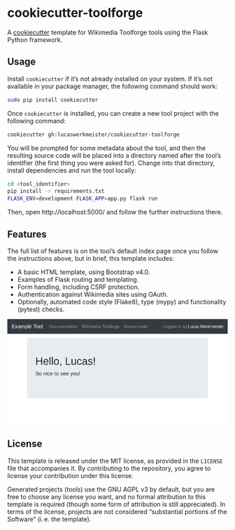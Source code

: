 # cookiecutter-toolforge

A [cookiecutter](https://github.com/audreyr/cookiecutter) template
for Wikimedia Toolforge tools using the Flask Python framework.

## Usage

Install `cookiecutter` if it’s not already installed on your system.
If it’s not available in your package manager, the following command should work:

```sh
sudo pip install cookiecutter
```

Once `cookiecutter` is installed, you can create a new tool project with the following command:

```sh
cookiecutter gh:lucaswerkmeister/cookiecutter-toolforge
```

You will be prompted for some metadata about the tool,
and then the resulting source code will be placed into a directory named after the tool’s identifier
(the first thing you were asked for).
Change into that directory, install dependencies and run the tool locally:

```sh
cd <tool_identifier>
pip install -r requirements.txt
FLASK_ENV=development FLASK_APP=app.py flask run
```

Then, open http://localhost:5000/ and follow the further instructions there.

## Features

The full list of features is on the tool’s default index page once you follow the instructions above,
but in brief, this template includes:

* A basic HTML template, using Bootstrap v4.0.
* Examples of Flask routing and templating.
* Form handling, including CSRF protection.
* Authentication against Wikimedia sites using OAuth.
* Optionally, automated code style (Flake8), type (mypy) and functionality (pytest) checks.

![screenshot](https://raw.githubusercontent.com/lucaswerkmeister/cookiecutter-toolforge/master/screenshot.png)

## License

This template is released under the MIT license, as provided in the `LICENSE` file that accompanies it.
By contributing to the repository, you agree to license your contribution under this license.

Generated projects (tools) use the GNU AGPL v3 by default,
but you are free to choose any license you want,
and no formal attribution to this template is required
(though some form of attribution is still appreciated).
In terms of the license,
projects are not considered “substantial portions of the Software” (i. e. the template).
